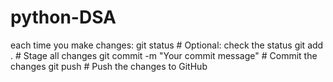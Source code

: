 # python-DSA

each time you make changes:
git status         # Optional: check the status
git add .          # Stage all changes
git commit -m "Your commit message"  # Commit the changes
git push           # Push the changes to GitHub